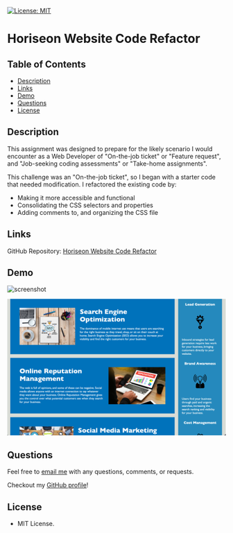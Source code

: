 
[![License: MIT](https://img.shields.io/badge/License-MIT-yellow.svg)](https://opensource.org/licenses/MIT)

# Horiseon Website Code Refactor

## Table of Contents
* [Description](#description)
* [Links](#links)
* [Demo](#demo)
* [Questions](#questions)
* [License](#license)

## Description
This assignment was designed to prepare for the likely scenario I would encounter as a Web Developer of "On-the-job ticket" or "Feature request", and "Job-seeking coding assessments" or "Take-home assignments". 

This challenge was an "On-the-job ticket", so I began with a starter code that needed modification. I refactored the existing code by:
- Making it more accessible and functional
- Consolidating the CSS selectors and properties
- Adding comments to, and organizing the CSS file 

## Links

GitHub Repository: [Horiseon Website Code Refactor](https://github.com/kdrummond528/Horiseon)

## Demo

![screenshot](./assets/images/horiseonscreenshot.png)

![screenshot](./assets/images/horiseoncontentscreenshot.png)

## Questions 

Feel free to [email me](mailto:k.drummond528@gmail.com) with any questions, comments, or requests.

Checkout my [GitHub profile](https://github.com/kdrummond528)!

## License

- MIT License.